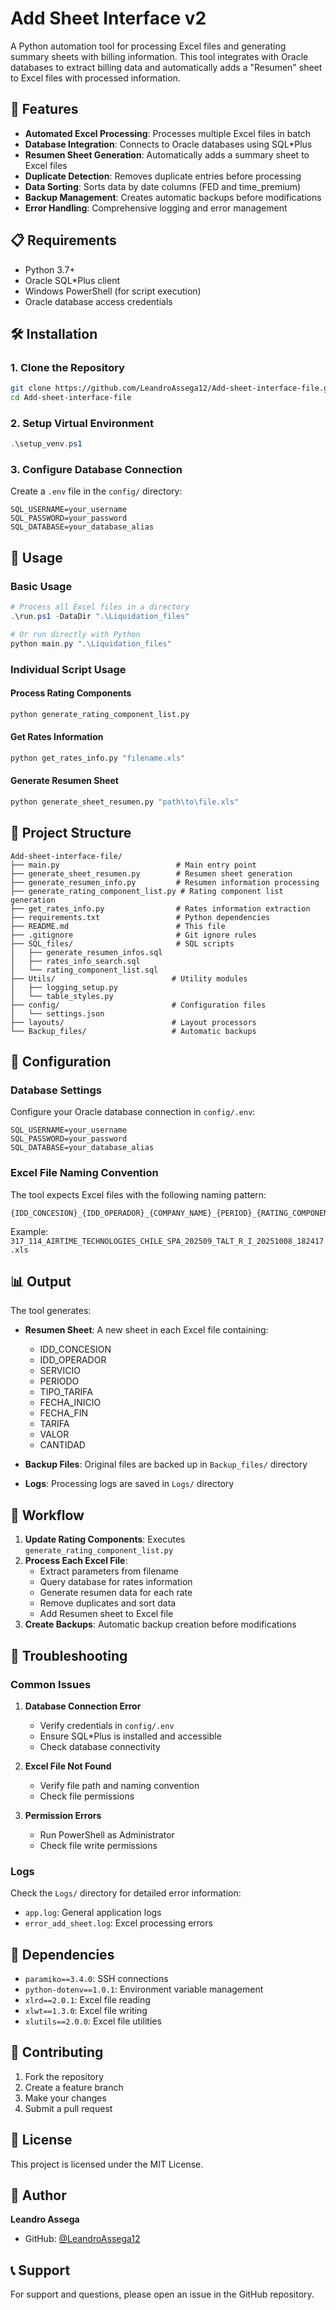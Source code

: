 # Add Sheet Interface v2

A Python automation tool for processing Excel files and generating summary sheets with billing information. This tool integrates with Oracle databases to extract billing data and automatically adds a "Resumen" sheet to Excel files with processed information.

## 🚀 Features

- **Automated Excel Processing**: Processes multiple Excel files in batch
- **Database Integration**: Connects to Oracle databases using SQL*Plus
- **Resumen Sheet Generation**: Automatically adds a summary sheet to Excel files
- **Duplicate Detection**: Removes duplicate entries before processing
- **Data Sorting**: Sorts data by date columns (FED and time_premium)
- **Backup Management**: Creates automatic backups before modifications
- **Error Handling**: Comprehensive logging and error management

## 📋 Requirements

- Python 3.7+
- Oracle SQL*Plus client
- Windows PowerShell (for script execution)
- Oracle database access credentials

## 🛠️ Installation

### 1. Clone the Repository
```bash
git clone https://github.com/LeandroAssega12/Add-sheet-interface-file.git
cd Add-sheet-interface-file
```

### 2. Setup Virtual Environment
```powershell
.\setup_venv.ps1
```

### 3. Configure Database Connection
Create a `.env` file in the `config/` directory:
```env
SQL_USERNAME=your_username
SQL_PASSWORD=your_password
SQL_DATABASE=your_database_alias
```

## 🚀 Usage

### Basic Usage
```powershell
# Process all Excel files in a directory
.\run.ps1 -DataDir ".\Liquidation_files"

# Or run directly with Python
python main.py ".\Liquidation_files"
```

### Individual Script Usage

#### Process Rating Components
```bash
python generate_rating_component_list.py
```

#### Get Rates Information
```bash
python get_rates_info.py "filename.xls"
```

#### Generate Resumen Sheet
```bash
python generate_sheet_resumen.py "path\to\file.xls"
```

## 📁 Project Structure

```
Add-sheet-interface-file/
├── main.py                          # Main entry point
├── generate_sheet_resumen.py        # Resumen sheet generation
├── generate_resumen_info.py         # Resumen information processing
├── generate_rating_component_list.py # Rating component list generation
├── get_rates_info.py                # Rates information extraction
├── requirements.txt                 # Python dependencies
├── README.md                        # This file
├── .gitignore                       # Git ignore rules
├── SQL_files/                       # SQL scripts
│   ├── generate_resumen_infos.sql
│   ├── rates_info_search.sql
│   └── rating_component_list.sql
├── Utils/                          # Utility modules
│   ├── logging_setup.py
│   └── table_styles.py
├── config/                         # Configuration files
│   └── settings.json
├── layouts/                        # Layout processors
└── Backup_files/                   # Automatic backups
```

## 🔧 Configuration

### Database Settings
Configure your Oracle database connection in `config/.env`:
```env
SQL_USERNAME=your_username
SQL_PASSWORD=your_password
SQL_DATABASE=your_database_alias
```

### Excel File Naming Convention
The tool expects Excel files with the following naming pattern:
```
{IDD_CONCESION}_{IDD_OPERADOR}_{COMPANY_NAME}_{PERIOD}_{RATING_COMPONENT}_{DIRECTION}_{TIMESTAMP}.xls
```

Example: `317_114_AIRTIME_TECHNOLOGIES_CHILE_SPA_202509_TALT_R_I_20251008_182417.xls`

## 📊 Output

The tool generates:
- **Resumen Sheet**: A new sheet in each Excel file containing:
  - IDD_CONCESION
  - IDD_OPERADOR
  - SERVICIO
  - PERIODO
  - TIPO_TARIFA
  - FECHA_INICIO
  - FECHA_FIN
  - TARIFA
  - VALOR
  - CANTIDAD

- **Backup Files**: Original files are backed up in `Backup_files/` directory
- **Logs**: Processing logs are saved in `Logs/` directory

## 🔄 Workflow

1. **Update Rating Components**: Executes `generate_rating_component_list.py`
2. **Process Each Excel File**:
   - Extract parameters from filename
   - Query database for rates information
   - Generate resumen data for each rate
   - Remove duplicates and sort data
   - Add Resumen sheet to Excel file
3. **Create Backups**: Automatic backup creation before modifications

## 🐛 Troubleshooting

### Common Issues

1. **Database Connection Error**
   - Verify credentials in `config/.env`
   - Ensure SQL*Plus is installed and accessible
   - Check database connectivity

2. **Excel File Not Found**
   - Verify file path and naming convention
   - Check file permissions

3. **Permission Errors**
   - Run PowerShell as Administrator
   - Check file write permissions

### Logs
Check the `Logs/` directory for detailed error information:
- `app.log`: General application logs
- `error_add_sheet.log`: Excel processing errors

## 📝 Dependencies

- `paramiko==3.4.0`: SSH connections
- `python-dotenv==1.0.1`: Environment variable management
- `xlrd==2.0.1`: Excel file reading
- `xlwt==1.3.0`: Excel file writing
- `xlutils==2.0.0`: Excel file utilities

## 🤝 Contributing

1. Fork the repository
2. Create a feature branch
3. Make your changes
4. Submit a pull request

## 📄 License

This project is licensed under the MIT License.

## 👥 Author

**Leandro Assega**
- GitHub: [@LeandroAssega12](https://github.com/LeandroAssega12)

## 📞 Support

For support and questions, please open an issue in the GitHub repository.